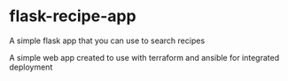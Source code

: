 # flask-recipe-app
A simple flask app that you can use to search recipes

A simple web app created to use with terraform and ansible for integrated deployment
